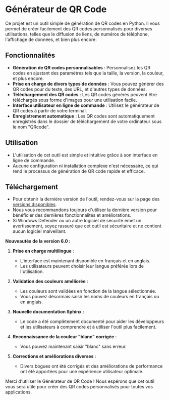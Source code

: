 # Générateur de QR Code

Ce projet est un outil simple de génération de QR codes en Python. Il vous permet de créer facilement des QR codes personnalisés pour diverses utilisations, telles que le diffusion de liens, de numéros de téléphone, l'affichage de données, et bien plus encore.

## Fonctionnalités

- **Génération de QR codes personnalisables** : Personnalisez les QR codes en ajustant des paramètres tels que la taille, la version, la couleur, et plus encore.
- **Prise en charge de divers types de données** : Vous pouvez générer des QR codes pour du texte, des URL, et d'autres types de données.
- **Téléchargement des QR codes** : Les QR codes générés peuvent être téléchargés sous forme d'images pour une utilisation facile.
- **Interface utilisateur en ligne de commande** : Utilisez le générateur de QR codes à partir de votre terminal.
- **Enregistrement automatique** : Les QR codes sont automatiquement enregistrés dans le dossier de téléchargement de votre ordinateur sous le nom "QRcode".

## Utilisation

- L'utilisation de cet outil est simple et intuitive grâce à son interface en ligne de commande.
- Aucune configuration ni installation complexe n'est nécessaire, ce qui rend le processus de génération de QR code rapide et efficace.

## Téléchargement

- Pour obtenir la dernière version de l'outil, rendez-vous sur la page des [versions disponibles](https://github.com/TiboTsr/generateur-QRcode/releases).
- Nous vous recommandons toujours d'utiliser la dernière version pour bénéficier des dernières fonctionnalités et améliorations.
- Si Windows Defender ou un autre logiciel de sécurité émet un avertissement, soyez rassuré que cet outil est sécuritaire et ne contient aucun logiciel malveillant.

**Nouveautés de la version 6.0 :**

1. **Prise en charge multilingue** :
   - L'interface est maintenant disponible en français et en anglais.
   - Les utilisateurs peuvent choisir leur langue préférée lors de l'utilisation.

2. **Validation des couleurs améliorée** :
   - Les couleurs sont validées en fonction de la langue sélectionnée.
   - Vous pouvez désormais saisir les noms de couleurs en français ou en anglais.

3. **Nouvelle documentation Sphinx** :
   - Le code a été complètement documenté pour aider les développeurs et les utilisateurs à comprendre et à utiliser l'outil plus facilement.
   
4. **Reconnaissance de la couleur "blanc" corrigée** :
   - Vous pouvez maintenant saisir "blanc" sans erreur.

5. **Corrections et améliorations diverses** :
   - Divers bogues ont été corrigés et des améliorations de performance ont été apportées pour une expérience utilisateur optimale.

Merci d'utiliser le Générateur de QR Code ! Nous espérons que cet outil vous sera utile pour créer des QR codes personnalisés pour toutes vos applications.
